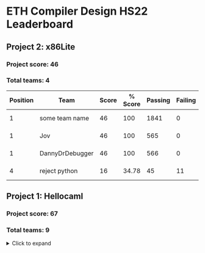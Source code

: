 # ETH Compiler Design HS22 Leaderboard

## Project 2: x86Lite

### Project score: 46
### Total teams: 4

| Position | Team | Score | % Score | Passing | Failing | Time (CET/CEST) |
| --- | --- | --- | --- | --- | --- | --- |
| 1| some team name | 46 | 100 | 1841 | 0 | 10.10.2022, 21:06:31 |
| 1| Jov | 46 | 100 | 565 | 0 | 16.10.2022, 20:28:17 |
| 1| DannyDrDebugger | 46 | 100 | 566 | 0 | 18.10.2022, 16:21:37 |
| 4| reject python | 16 | 34.78 | 45 | 11 | 13.10.2022, 22:00:20 |


## Project 1: Hellocaml

### Project score: 67
### Total teams: 9

<details>
<summary>Click to expand</summary>

| Position | Team | Score | % Score | Passing | Failing | Time (CET/CEST) |
| --- | --- | --- | --- | --- | --- | --- |
| 1| SVN BETTER GIT | 67 | 100 | 78 | 0 | 28.9.2022, 08:45:20 |
| 1| DannyDrDebugger | 67 | 100 | 101 | 0 | 28.9.2022, 10:34:52 |
| 1| reject python | 67 | 100 | 75 | 0 | 28.9.2022, 18:36:12 |
| 1| Yawn | 67 | 100 | 238 | 0 | 1.10.2022, 17:04:57 |
| 1| Maaaaaaaaaaaaaaaaaaaaaaaa | 67 | 100 | 1e+27 | 0 | 1.10.2022, 17:40:44 |
| 1| some team name | 67 | 100 | 75 | 0 | 2.10.2022, 16:48:53 |
| 1| Cashen | 67 | 100 | 69 | 0 | 3.10.2022, 14:18:34 |
| 1| TODO YOURTEAMNAME | 67 | 100 | 67 | 0 | 9.10.2022, 20:42:05 |
| 1| Jov | 67 | 100 | 78 | 0 | 10.10.2022, 01:41:08 |

</details>


